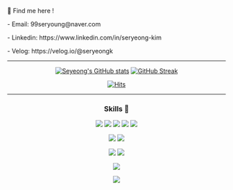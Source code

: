 <div>
  <p>🐯 Find me here !</p>
<p>
- Email: 99seryoung@naver.com
</p>
<p>  
- Linkedin: https://www.linkedin.com/in/seryeong-kim
<p>
- Velog: https://velog.io/@seryeongk
</p>
</div>

---

<div align="center">
  
[![Seyeong's GitHub stats](https://github-readme-stats.vercel.app/api?username=SeryeongK)](https://github.com/SeryeongK/github-readme-stats) 
[![GitHub Streak](https://streak-stats.demolab.com?user=SeryeongK&theme=transparent&border_radius=5)](https://git.io/streak-stats)

[![Hits](https://hits.seeyoufarm.com/api/count/incr/badge.svg?url=https%3A%2F%2Fgithub.com%2FSeryeongK&count_bg=%233D6BC8&title_bg=%23555555&icon=&icon_color=%23E7E7E7&title=hits&edge_flat=true)](https://hits.seeyoufarm.com)

---

### Skills 🦾
<p>
<img src="https://img.shields.io/badge/TypeScript-3178C6?style=flat-square&logo=Typescript&logoColor=white"/>
<img src="https://img.shields.io/badge/React-61DAFB?style=flat-square&logo=React&logoColor=white"/>
<img src="https://img.shields.io/badge/ReactRouter-CA4245?style=flat-square&logo=Reactrouter&logoColor=white"/>
<img src="https://img.shields.io/badge/JavaScript-F7DF1E?style=flat-square&logo=JavaScript&logoColor=white"/>
<img src="https://img.shields.io/badge/Nextjs-000000?style=flat-square&logo=nextdotjs&logoColor=white"/>
  </p>
      <p>
<img src="https://img.shields.io/badge/Reocoil-3578E5?style=flat-square&logo=Recoil&logoColor=white"/>
<img src="https://img.shields.io/badge/ReactQuery-FF4154?style=flat-square&logo=ReactQuery&logoColor=white"/>
      </p>
  <p>
<img src="https://img.shields.io/badge/TailwindCSS-06B6D4?style=flat-square&logo=TailwindCSS&logoColor=white"/>
<img src="https://img.shields.io/badge/StyledComponents-DB7093?style=flat-square&logo=styledcomponents&logoColor=white"/>
    </p>
          <p>
<img src="https://img.shields.io/badge/Vite-646CFF?style=flat-square&logo=Vite&logoColor=white"/>
      </p>
      <p>
<img src="https://img.shields.io/badge/Git-F05032?style=flat-square&logo=Git&logoColor=white"/>
      </p>
</div>
